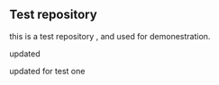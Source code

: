## Test repository

this is a test repository , and used for demonestration.

updated


updated for test one